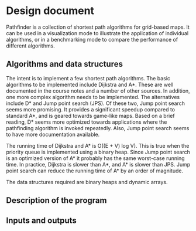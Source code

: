 # Design document

Pathfinder is a collection of shortest path algorithms for grid-based maps. It can be used in a visualization mode to illustrate the application of individual algorithms, or in a benchmarking mode to compare the performance of different algorithms.

## Algorithms and data structures

The intent is to implement a few shortest path algorithms. The basic algorithms to be implemented include Dijkstra and A*. These are well documented in the course notes and a number of other sources. In addition, one more complex algorithm needs to be implemented. The alternatives include D* and Jump point search (JPS). Of these two, Jump point search seems more promising. It provides a significant speedup compared to standard A*, and is geared towards game-like maps. Based on a brief reading, D* seems more optimized towards applications where the pathfinding algorithm is invoked repeatedly. Also, Jump point search seems to have more documentation available.

The running time of Dijkstra and A* is O((E + V) log V). This is true when the priority queue is implemented using a binary heap. Since Jump point search is an optimized version of A* it probably has the same worst-case running time. In practice, Dijkstra is slower than A*, and A* is slower than JPS. Jump point search can reduce the running time of A* by an order of magnitude.

The data structures required are binary heaps and dynamic arrays.

## Description of the program



## Inputs and outputs
